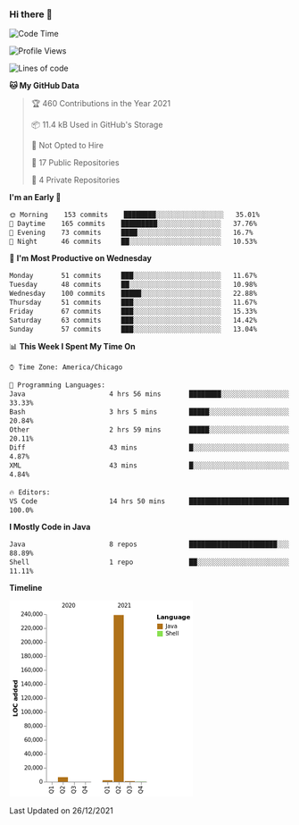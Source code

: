 ### Hi there 👋


<!--START_SECTION:waka-->
![Code Time](http://img.shields.io/badge/Code%20Time-1%2C886%20hrs%2033%20mins-blue)

![Profile Views](http://img.shields.io/badge/Profile%20Views-0-blue)

![Lines of code](https://img.shields.io/badge/From%20Hello%20World%20I%27ve%20Written-249%20Thousand%20lines%20of%20code-blue)

**🐱 My GitHub Data** 

> 🏆 460 Contributions in the Year 2021
 > 
> 📦 11.4 kB Used in GitHub's Storage 
 > 
> 🚫 Not Opted to Hire
 > 
> 📜 17 Public Repositories 
 > 
> 🔑 4 Private Repositories  
 > 
**I'm an Early 🐤** 

```text
🌞 Morning    153 commits    ████████░░░░░░░░░░░░░░░░░   35.01% 
🌆 Daytime    165 commits    █████████░░░░░░░░░░░░░░░░   37.76% 
🌃 Evening    73 commits     ████░░░░░░░░░░░░░░░░░░░░░   16.7% 
🌙 Night      46 commits     ██░░░░░░░░░░░░░░░░░░░░░░░   10.53%

```
📅 **I'm Most Productive on Wednesday** 

```text
Monday       51 commits     ███░░░░░░░░░░░░░░░░░░░░░░   11.67% 
Tuesday      48 commits     ██░░░░░░░░░░░░░░░░░░░░░░░   10.98% 
Wednesday    100 commits    █████░░░░░░░░░░░░░░░░░░░░   22.88% 
Thursday     51 commits     ███░░░░░░░░░░░░░░░░░░░░░░   11.67% 
Friday       67 commits     ███░░░░░░░░░░░░░░░░░░░░░░   15.33% 
Saturday     63 commits     ███░░░░░░░░░░░░░░░░░░░░░░   14.42% 
Sunday       57 commits     ███░░░░░░░░░░░░░░░░░░░░░░   13.04%

```


📊 **This Week I Spent My Time On** 

```text
⌚︎ Time Zone: America/Chicago

💬 Programming Languages: 
Java                     4 hrs 56 mins       ████████░░░░░░░░░░░░░░░░░   33.33% 
Bash                     3 hrs 5 mins        █████░░░░░░░░░░░░░░░░░░░░   20.84% 
Other                    2 hrs 59 mins       █████░░░░░░░░░░░░░░░░░░░░   20.11% 
Diff                     43 mins             █░░░░░░░░░░░░░░░░░░░░░░░░   4.87% 
XML                      43 mins             █░░░░░░░░░░░░░░░░░░░░░░░░   4.84%

🔥 Editors: 
VS Code                  14 hrs 50 mins      █████████████████████████   100.0%

```

**I Mostly Code in Java** 

```text
Java                     8 repos             ██████████████████████░░░   88.89% 
Shell                    1 repo              ██░░░░░░░░░░░░░░░░░░░░░░░   11.11%

```


**Timeline**

![Chart not found](https://raw.githubusercontent.com/powercasgamer/powercasgamer/master/charts/bar_graph.png) 


 Last Updated on 26/12/2021
<!--END_SECTION:waka-->
